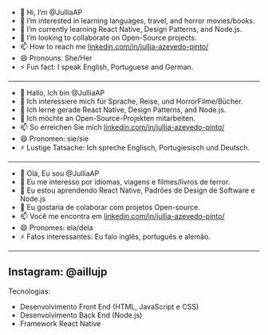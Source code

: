 - 👋 Hi, I’m @JulliaAP
- 👀 I’m interested in learning languages, travel, and horror movies/books.
- 🌱 I’m currently learning React Native, Design Patterns, and Node.js.
- 💞️ I’m looking to collaborate on Open-Source projects.
- 📫 How to reach me  [linkedin.com/in/jullia-azevedo-pinto/](http://linkedin.com/in/jullia-azevedo-pinto)
- 😄 Pronouns: She/Her
- ⚡ Fun fact: I speak English, Portuguese and German.
---
- 👋 Hallo, Ich bin @JulliaAP
- 👀 Ich interessiere mich für Sprache, Reise, und HorrorFilme/Bücher.
- 🌱 Ich lerne gerade React Native, Design Patterns, and Node.js.
- 💞️ Ich möchte an Open-Source-Projekten mitarbeiten.
- 📫 So erreichen Sie mich [linkedin.com/in/jullia-azevedo-pinto/](http://linkedin.com/in/jullia-azevedo-pinto)
- 😄 Pronomen: sie/sie
- ⚡ Lustige Tatsache: Ich spreche Englisch, Portugiesisch und Deutsch.
---
- 👋 Olá, Eu sou @JulliaAP
- 👀 Eu me interesso por idiomas, viagens e filmes/livros de terror.
- 🌱 Eu estou aprendendo React Native, Padrões de Design de Software e Node.js
- 💞️ Eu gostaria de colaborar com projetos Open-source.
- 📫 Você me encontra em [linkedin.com/in/jullia-azevedo-pinto/](http://linkedin.com/in/jullia-azevedo-pinto)
- 😄 Pronomes: ela/dela
- ⚡ Fatos interessantes: Eu falo inglês, português e alemão.
---
Instagram: @aillujp
--- 
Tecnologias:
- Desenvolvimento Front End (HTML, JavaScript e CSS)
- Desenvolvimento Back End (Node.js)
- Framework React Native 
<!---
JulliaAP/JulliaAP is a ✨ special ✨ repository because its `README.md` (this file) appears on your GitHub profile.
You can click the Preview link to take a look at your changes.
--->
